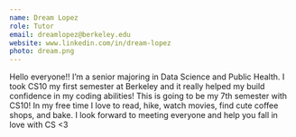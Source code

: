 ```yaml
---
name: Dream Lopez
role: Tutor
email: dreamlopez@berkeley.edu
website: www.linkedin.com/in/dream-lopez
photo: dream.png
---
```

Hello everyone!! I’m a senior majoring in Data Science and Public Health. I took CS10 my first semester at Berkeley and it really helped my build confidence in my coding abilities! This is going to be my 7th semester with CS10! In my free time I love to read, hike, watch movies, find cute coffee shops, and bake. I look forward to meeting everyone and help you fall in love with CS <3

